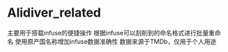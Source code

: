 # Alidiver_related
主要用于搭载infuse的便捷操作
根据infuse可以刮削到的命名格式进行批量重命名
使用原产国名称增加infuse数据准确性
数据来源于TMDb，仅用于个人用途